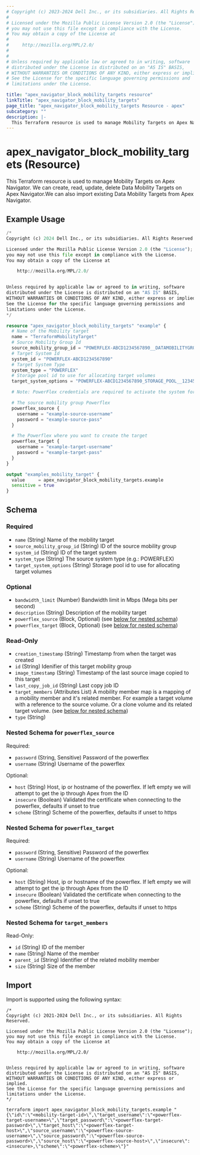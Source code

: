 ```yaml
---
# Copyright (c) 2023-2024 Dell Inc., or its subsidiaries. All Rights Reserved.
#
# Licensed under the Mozilla Public License Version 2.0 (the "License");
# you may not use this file except in compliance with the License.
# You may obtain a copy of the License at
#
#     http://mozilla.org/MPL/2.0/
#
#
# Unless required by applicable law or agreed to in writing, software
# distributed under the License is distributed on an "AS IS" BASIS,
# WITHOUT WARRANTIES OR CONDITIONS OF ANY KIND, either express or implied.
# See the License for the specific language governing permissions and
# limitations under the License.

title: "apex_navigator_block_mobility_targets resource"
linkTitle: "apex_navigator_block_mobility_targets"
page_title: "apex_navigator_block_mobility_targets Resource - apex"
subcategory: ""
description: |-
  This Terraform resource is used to manage Mobility Targets on Apex Navigator. We can create, read, update, delete Data Mobility Targets on Apex Navigator.We can also import existing Data Mobility Targets from Apex Navigator.
---
```


# apex_navigator_block_mobility_targets (Resource)

This Terraform resource is used to manage Mobility Targets on Apex Navigator. We can create, read, update, delete Data Mobility Targets on Apex Navigator.We can also import existing Data Mobility Targets from Apex Navigator.


## Example Usage

```terraform
/*
Copyright (c) 2024 Dell Inc., or its subsidiaries. All Rights Reserved.

Licensed under the Mozilla Public License Version 2.0 (the "License");
you may not use this file except in compliance with the License.
You may obtain a copy of the License at

    http://mozilla.org/MPL/2.0/


Unless required by applicable law or agreed to in writing, software
distributed under the License is distributed on an "AS IS" BASIS,
WITHOUT WARRANTIES OR CONDITIONS OF ANY KIND, either express or implied.
See the License for the specific language governing permissions and
limitations under the License.
*/

resource "apex_navigator_block_mobility_targets" "example" {
  # Name of the Mobility target
  name = "TerraformMobilityTarget"
  # Source Mobility Group Id
  source_mobility_group_id = "POWERFLEX-ABCD1234567890__DATAMOBILITYGROUP__12345678-1234-1234-1234-123456789012"
  # Target System Id
  system_id = "POWERFLEX-ABCD1234567890"
  # Target System Type
  system_type = "POWERFLEX"
  # Storage pool id to use for allocating target volumes
  target_system_options = "POWERFLEX-ABCD1234567890_STORAGE_POOL__1234567890123456"

  # Note: PowerFlex credentials are required to activate the system for mobility related operations.

  # The source mobility group Powerflex
  powerflex_source {
    username = "example-source-username"
    password = "example-source-pass"
  }

  # The Powerflex where you want to create the target
  powerflex_target {
    username = "example-target-username"
    password = "example-target-pass"
  }
}

output "examples_mobility_target" {
  value     = apex_navigator_block_mobility_targets.example
  sensitive = true
}
```

<!-- schema generated by tfplugindocs -->
## Schema

### Required

- `name` (String) Name of the mobility target
- `source_mobility_group_id` (String) ID of the source mobility group
- `system_id` (String) ID of the target system
- `system_type` (String) The source system type (e.g.: POWERFLEX)
- `target_system_options` (String) Storage pool id to use for allocating target volumes

### Optional

- `bandwidth_limit` (Number) Bandwidth limit in Mbps (Mega bits per second)
- `description` (String) Description of the mobility target
- `powerflex_source` (Block, Optional) (see [below for nested schema](#nestedblock--powerflex_source))
- `powerflex_target` (Block, Optional) (see [below for nested schema](#nestedblock--powerflex_target))

### Read-Only

- `creation_timestamp` (String) Timestamp from when the target was created
- `id` (String) Idenifier of this target mobility group
- `image_timestamp` (String) Timestamp of the last source image copied to this target
- `last_copy_job_id` (String) Last copy job ID
- `target_members` (Attributes List) A mobility member map is a mapping of a mobility member and it's related member. For example a target volume with a reference to the source volume. Or a clone volume and its related target volume. (see [below for nested schema](#nestedatt--target_members))
- `type` (String)

<a id="nestedblock--powerflex_source"></a>
### Nested Schema for `powerflex_source`

Required:

- `password` (String, Sensitive) Password of the powerflex
- `username` (String) Username of the powerflex

Optional:

- `host` (String) Host, ip or hostname of the powerflex. If left empty we will attempt to get the ip through Apex from the ID
- `insecure` (Boolean) Validated the certificate when connecting to the powerflex, defaults if unset to true
- `scheme` (String) Scheme of the powerflex, defaults if unset to https


<a id="nestedblock--powerflex_target"></a>
### Nested Schema for `powerflex_target`

Required:

- `password` (String, Sensitive) Password of the powerflex
- `username` (String) Username of the powerflex

Optional:

- `host` (String) Host, ip or hostname of the powerflex. If left empty we will attempt to get the ip through Apex from the ID
- `insecure` (Boolean) Validated the certificate when connecting to the powerflex, defaults if unset to true
- `scheme` (String) Scheme of the powerflex, defaults if unset to https


<a id="nestedatt--target_members"></a>
### Nested Schema for `target_members`

Read-Only:

- `id` (String) ID of the member
- `name` (String) Name of the member
- `parent_id` (String) Identifier of the related mobility member
- `size` (String) Size of the member

## Import

Import is supported using the following syntax:

```shell
/*
Copyright (c) 2021-2024 Dell Inc., or its subsidiaries. All Rights Reserved.

Licensed under the Mozilla Public License Version 2.0 (the "License");
you may not use this file except in compliance with the License.
You may obtain a copy of the License at

    http://mozilla.org/MPL/2.0/


Unless required by applicable law or agreed to in writing, software
distributed under the License is distributed on an "AS IS" BASIS,
WITHOUT WARRANTIES OR CONDITIONS OF ANY KIND, either express or implied.
See the License for the specific language governing permissions and
limitations under the License.
*/

terraform import apex_navigator_block_mobility_targets.example "{\"id\":\"<mobility-target-id>\",\"target_username\":\"<powerflex-target-username>\",\"target_password\":\"<powerflex-target-password>\",\"target_host\":\"<powerflex-target-host>\",\"source_username\":\"<powerflex-source-username>\",\"source_password\":\"<powerflex-source-password>\",\"source_host\":\"<powerflex-source-host>\",\"insecure\":<insecure>,\"scheme\":\"<powerflex-scheme>\"}"
```